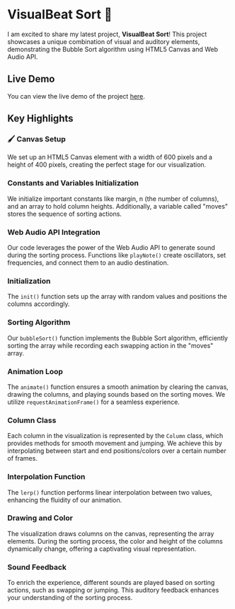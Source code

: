 # VisualBeat Sort 🎵

I am excited to share my latest project, **VisualBeat Sort**! This project showcases a unique combination of visual and auditory elements, demonstrating the Bubble Sort algorithm using HTML5 Canvas and Web Audio API.

## Live Demo

You can view the live demo of the project [here](https://nishtha9477.github.io/VisualBeat_Sort/).

## Key Highlights

### 🖌 Canvas Setup

We set up an HTML5 Canvas element with a width of 600 pixels and a height of 400 pixels, creating the perfect stage for our visualization.

###  Constants and Variables Initialization

We initialize important constants like margin, n (the number of columns), and an array to hold column heights. Additionally, a variable called "moves" stores the sequence of sorting actions.

###  Web Audio API Integration

Our code leverages the power of the Web Audio API to generate sound during the sorting process. Functions like `playNote()` create oscillators, set frequencies, and connect them to an audio destination.

### Initialization

The `init()` function sets up the array with random values and positions the columns accordingly.

###  Sorting Algorithm

Our `bubbleSort()` function implements the Bubble Sort algorithm, efficiently sorting the array while recording each swapping action in the "moves" array.

###  Animation Loop

The `animate()` function ensures a smooth animation by clearing the canvas, drawing the columns, and playing sounds based on the sorting moves. We utilize `requestAnimationFrame()` for a seamless experience.

###  Column Class

Each column in the visualization is represented by the `Column` class, which provides methods for smooth movement and jumping. We achieve this by interpolating between start and end positions/colors over a certain number of frames.

###  Interpolation Function

The `lerp()` function performs linear interpolation between two values, enhancing the fluidity of our animation.

###  Drawing and Color

The visualization draws columns on the canvas, representing the array elements. During the sorting process, the color and height of the columns dynamically change, offering a captivating visual representation.

###  Sound Feedback

To enrich the experience, different sounds are played based on sorting actions, such as swapping or jumping. This auditory feedback enhances your understanding of the sorting process.




